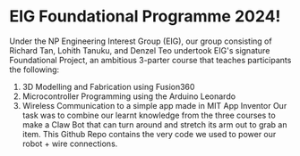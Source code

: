 # EIG Foundational Programme 2024!
Under the NP Engineering Interest Group (EIG), our group consisting of Richard Tan, Lohith Tanuku, and Denzel Teo undertook EIG's signature Foundational Project, an ambitious 3-parter course that teaches participants the following:
1. 3D Modelling and Fabrication using Fusion360
2. Microcontroller Programming using the Arduino Leonardo
3. Wireless Communication to a simple app made in MIT App Inventor
Our task was to combine our learnt knowledge from the three courses to make a Claw Bot that can turn around and stretch its arm out to grab an item.
This Github Repo contains the very code we used to power our robot + wire connections.
